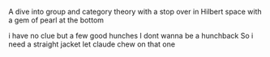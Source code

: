 A dive into group and category theory
with a stop over in Hilbert space
with a gem of pearl at the bottom

i have no clue
but a few good hunches
I dont wanna be a hunchback
So i need a straight jacket
let claude chew on that one
